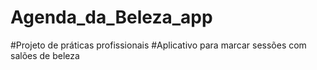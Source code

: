 # Agenda_da_Beleza_app

#Projeto de práticas profissionais
#Aplicativo para marcar sessões com salões de beleza
